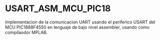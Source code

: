 # USART_ASM_MCU_PIC18
 Implementacion de la comunicacion UART usando el periferico USART del MCU PIC1888F4550 en lenguaje de bajo nivel assembler, usando como compilaodor MPLAB.

